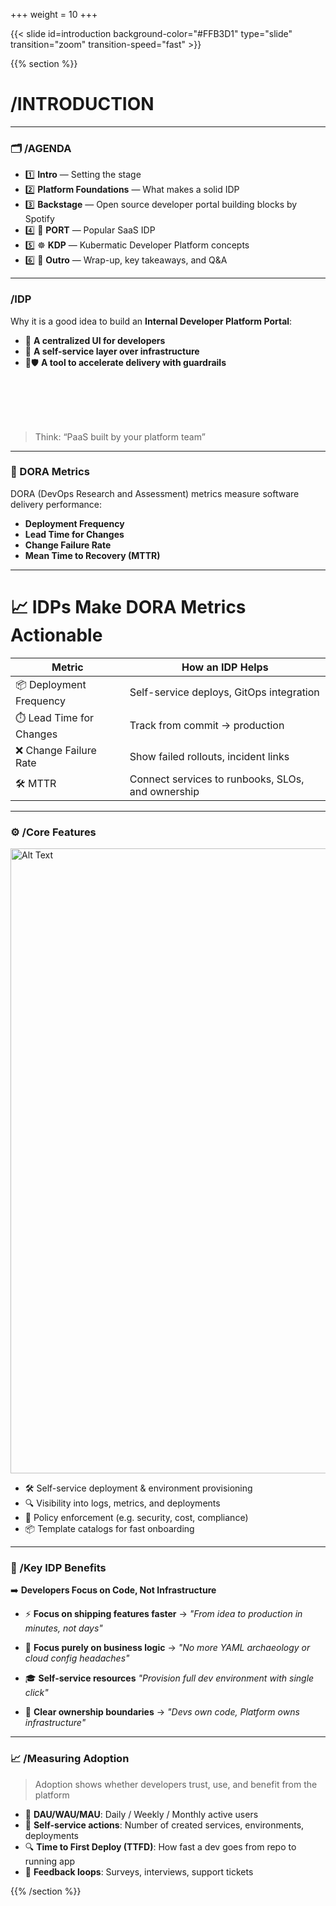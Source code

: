 +++
weight = 10
+++

{{< slide id=introduction background-color="#FFB3D1" type="slide" transition="zoom" transition-speed="fast" >}}

{{% section %}}

# /INTRODUCTION

---

### 🗂️ /AGENDA

- 1️⃣ **Intro** — Setting the stage
- 2️⃣ **Platform Foundations** — What makes a solid IDP
- 3️⃣ **Backstage** — Open source developer portal building blocks by Spotify
- 4️⃣ 🚪 **PORT** — Popular SaaS IDP
- 5️⃣ ☸️ **KDP** — Kubermatic Developer Platform concepts
- 6️⃣ 👋 **Outro** — Wrap-up, key takeaways, and Q&A

---

### /IDP

Why it is a good idea to build an **Internal Developer Platform Portal**:

- 🧩 **A centralized UI for developers**
- 🤖 **A self-service layer over infrastructure**
- 🚀🛡️ **A tool to accelerate delivery with guardrails**

<br>
<br>
<br>
<br>

> Think: “PaaS built by your platform team”

---

### 🚀 DORA Metrics

DORA (DevOps Research and Assessment) metrics measure software delivery performance:

- **Deployment Frequency**
- **Lead Time for Changes**
- **Change Failure Rate**
- **Mean Time to Recovery (MTTR)**

---

# 📈 IDPs Make DORA Metrics Actionable

| Metric | How an IDP Helps |
|--------|------------------|
| 📦 Deployment Frequency | Self-service deploys, GitOps integration |
| ⏱️ Lead Time for Changes | Track from commit → production |
| ❌ Change Failure Rate | Show failed rollouts, incident links |
| 🛠️ MTTR | Connect services to runbooks, SLOs, and ownership |

---

### ⚙️ /Core Features

<img src="https://pradeepl.com/blog/internal-developer-portals-spotify-backstage/images/Backstage-Templates.png" alt="Alt Text" width="1000"/>

- 🛠️ Self-service deployment & environment provisioning
- 🔍 Visibility into logs, metrics, and deployments
- 🚦 Policy enforcement (e.g. security, cost, compliance)
- 📦 Template catalogs for fast onboarding

---

### 🚀 /Key IDP Benefits

➡️ **Developers Focus on Code, Not Infrastructure**

- ⚡️ **Focus on shipping features faster**
  → *"From idea to production in minutes, not days"*

- 🧠 **Focus purely on business logic**
  → *"No more YAML archaeology or cloud config headaches"*

- 🎓 **Self-service resources**
  *"Provision full dev environment with single click"*

- 🧩 **Clear ownership boundaries**
  → *"Devs own code, Platform owns infrastructure"*

---
### 📈 /Measuring Adoption

> Adoption shows whether developers trust, use, and benefit from the platform

- 🔁 **DAU/WAU/MAU**: Daily / Weekly / Monthly active users
- 🚀 **Self-service actions**: Number of created services, environments, deployments
- 🔍 **Time to First Deploy (TTFD)**: How fast a dev goes from repo to running app
- 💬 **Feedback loops**: Surveys, interviews, support tickets

{{% /section %}}